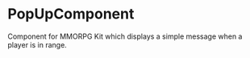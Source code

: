 # PopUpComponent
Component for MMORPG Kit which displays a simple message when a player is in range.
